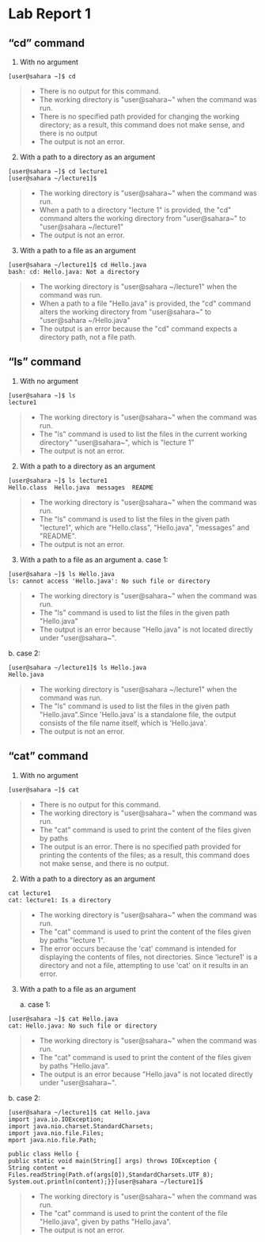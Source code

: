 # Lab Report 1

## “cd” command
   
1) With no argument

```
[user@sahara ~]$ cd
```
> * There is no output for this command.
> * The working directory is "user@sahara~" when the command was run. 
> * There is no specified path provided for changing the working directory; as a result, this command does not make sense, and there is no output
> * The output is not an error.

2) With a path to a directory as an argument
   
```
[user@sahara ~]$ cd lecture1
[user@sahara ~/lecture1]$ 
```

> * The working directory is "user@sahara~" when the command was run.  
> * When a path to a directory "lecture 1" is provided, the "cd" command alters the working directory from "user@sahara~" to "user@sahara ~/lecture1"
> * The output is not an error.
      
3) With a path to a file as an argument

```
[user@sahara ~/lecture1]$ cd Hello.java
bash: cd: Hello.java: Not a directory
```

> * The working directory is "user@sahara ~/lecture1" when the command was run.  
> * When a path to a file "Hello.java" is provided, the "cd" command alters the working directory from "user@sahara~" to "user@sahara ~/Hello.java"
> * The output is an error because the "cd" command expects a directory path, not a file path.

  
## “ls” command

1) With no argument
 
```
[user@sahara ~]$ ls
lecture1
```

> * The working directory is "user@sahara~" when the command was run. 
> * The "ls" command is used to list the files in the current working directory" "user@sahara~", which is "lecture 1"
> * The output is not an error.

2) With a path to a directory as an argument
  
```
[user@sahara ~]$ ls lecture1
Hello.class  Hello.java  messages  README
```
    
> * The working directory is "user@sahara~" when the command was run. 
> * The "ls" command is used to list the files in the given path "lecture1", which are "Hello.class", "Hello.java", "messages" and "README".
> * The output is not an error.

    
3) With a path to a file as an argument
   a. case 1:
      
```
[user@sahara ~]$ ls Hello.java
ls: cannot access 'Hello.java': No such file or directory
```
> * The working directory is "user@sahara~" when the command was run. 
> * The "ls" command is used to list the files in the given path "Hello.java" 
> * The output is an error because "Hello.java"  is not located directly under "user@sahara~".
      
   b. case 2:
```
[user@sahara ~/lecture1]$ ls Hello.java
Hello.java  
```
> * The working directory is "user@sahara ~/lecture1" when the command was run. 
> * The "ls" command is used to list the files in the given path "Hello.java".Since 'Hello.java' is a standalone file, the output consists of the file name itself, which is 'Hello.java'.
> * The output is not an error.
  
## “cat” command

1) With no argument
```
[user@sahara ~]$ cat
```
> * There is no output for this command.
> * The working directory is "user@sahara~" when the command was run. 
> * The "cat" command is used to print the content of the files given by paths
> * The output is an error. There is no specified path provided for printing the contents of the files; as a result, this command does not make sense, and there is no output.

2) With a path to a directory as an argument
```
cat lecture1
cat: lecture1: Is a directory
```      
  
> * The working directory is "user@sahara~" when the command was run. 
> * The "cat" command is used to print the content of the files given by paths "lecture 1".
> * The error occurs because the 'cat' command is intended for displaying the contents of files, not directories. Since 'lecture1' is a directory and not a file, attempting to use 'cat' on it results in an error.

3) With a path to a file as an argument

   a. case 1:
```
[user@sahara ~]$ cat Hello.java
cat: Hello.java: No such file or directory
```
> * The working directory is "user@sahara~" when the command was run. 
> * The "cat" command is used to print the content of the files given by paths "Hello.java".
> * The output is an error because "Hello.java" is not located directly under "user@sahara~". 
    
   b. case 2:

```
[user@sahara ~/lecture1]$ cat Hello.java
import java.io.IOException;
import java.nio.charset.StandardCharsets;
import java.nio.file.Files;
mport java.nio.file.Path;

public class Hello {
public static void main(String[] args) throws IOException {
String content = Files.readString(Path.of(args[0]),StandardCharsets.UTF_8);    
System.out.println(content);}}[user@sahara ~/lecture1]$ 
```

> * The working directory is "user@sahara~" when the command was run. 
> * The "cat" command is used to print the content of the file "Hello.java", given by paths "Hello.java".
> * The output is not an error. 
